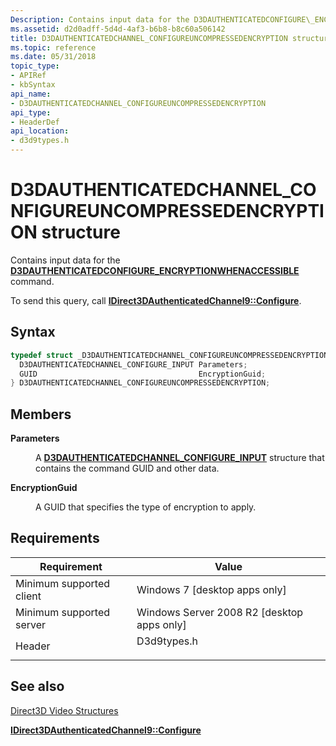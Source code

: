 ```yaml
---
Description: Contains input data for the D3DAUTHENTICATEDCONFIGURE\_ENCRYPTIONWHENACCESSIBLE command.
ms.assetid: d2d0adff-5d4d-4af3-b6b8-b8c60a506142
title: D3DAUTHENTICATEDCHANNEL_CONFIGUREUNCOMPRESSEDENCRYPTION structure (D3d9types.h)
ms.topic: reference
ms.date: 05/31/2018
topic_type: 
- APIRef
- kbSyntax
api_name: 
- D3DAUTHENTICATEDCHANNEL_CONFIGUREUNCOMPRESSEDENCRYPTION
api_type: 
- HeaderDef
api_location: 
- d3d9types.h
---
```


# D3DAUTHENTICATEDCHANNEL\_CONFIGUREUNCOMPRESSEDENCRYPTION structure

Contains input data for the [**D3DAUTHENTICATEDCONFIGURE\_ENCRYPTIONWHENACCESSIBLE**](d3dauthenticatedconfigure-encryptionwhenaccessible.md) command.

To send this query, call [**IDirect3DAuthenticatedChannel9::Configure**](/windows/desktop/api/d3d9/nf-d3d9-idirect3dauthenticatedchannel9-configure).

## Syntax


```C++
typedef struct _D3DAUTHENTICATEDCHANNEL_CONFIGUREUNCOMPRESSEDENCRYPTION {
  D3DAUTHENTICATEDCHANNEL_CONFIGURE_INPUT Parameters;
  GUID                                    EncryptionGuid;
} D3DAUTHENTICATEDCHANNEL_CONFIGUREUNCOMPRESSEDENCRYPTION;
```



## Members

<dl> <dt>

**Parameters**
</dt> <dd>

A [**D3DAUTHENTICATEDCHANNEL\_CONFIGURE\_INPUT**](d3dauthenticatedchannel-configure-input.md) structure that contains the command GUID and other data.

</dd> <dt>

**EncryptionGuid**
</dt> <dd>

A GUID that specifies the type of encryption to apply.

</dd> </dl>

## Requirements



| Requirement | Value |
|-------------------------------------|----------------------------------------------------------------------------------------|
| Minimum supported client<br/> | Windows 7 \[desktop apps only\]<br/>                                             |
| Minimum supported server<br/> | Windows Server 2008 R2 \[desktop apps only\]<br/>                                |
| Header<br/>                   | <dl> <dt>D3d9types.h</dt> </dl> |



## See also

<dl> <dt>

[Direct3D Video Structures](direct3d-video-structures.md)
</dt> <dt>

[**IDirect3DAuthenticatedChannel9::Configure**](/windows/desktop/api/d3d9/nf-d3d9-idirect3dauthenticatedchannel9-configure)
</dt> </dl>

 

 





